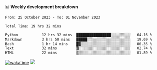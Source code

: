 📊 **Weekly development breakdown**
<!--START_SECTION:waka-->

```txt
From: 25 October 2023 - To: 01 November 2023

Total Time: 19 hrs 32 mins

Python           12 hrs 32 mins  ████████████████░░░░░░░░░   64.16 %
Markdown         3 hrs 50 mins   █████░░░░░░░░░░░░░░░░░░░░   19.69 %
Bash             1 hr 14 mins    █▓░░░░░░░░░░░░░░░░░░░░░░░   06.35 %
Text             32 mins         ▓░░░░░░░░░░░░░░░░░░░░░░░░   02.74 %
HTML             22 mins         ▒░░░░░░░░░░░░░░░░░░░░░░░░   01.89 %
```

<!--END_SECTION:waka-->
[![wakatime](https://wakatime.com/badge/user/c6720b29-9431-4a60-bc9d-e1fb2b6bd65f.svg)](https://wakatime.com/@c6720b29-9431-4a60-bc9d-e1fb2b6bd65f)
![](https://komarev.com/ghpvc/?username=callanwu)
